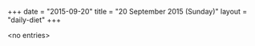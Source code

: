 +++
date = "2015-09-20"
title = "20 September 2015 (Sunday)"
layout = "daily-diet"
+++


\<no entries\>


